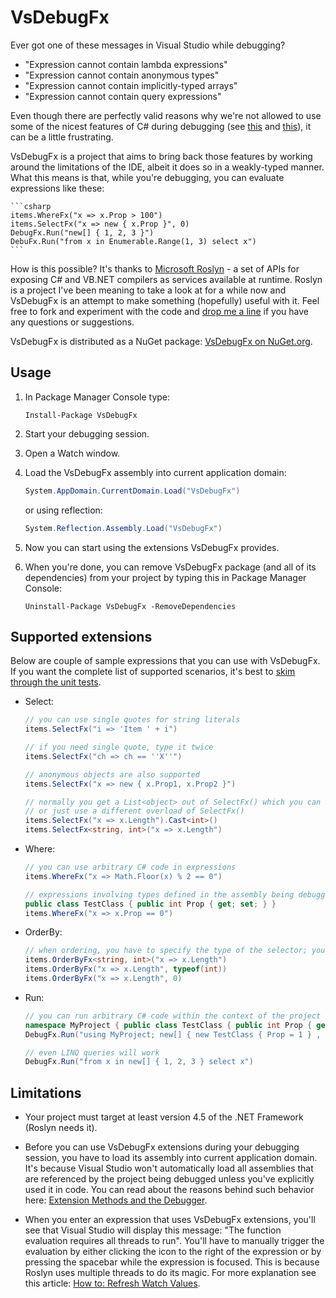 VsDebugFx
=========

Ever got one of these messages in Visual Studio while debugging?

 - "Expression cannot contain lambda expressions"
 - "Expression cannot contain anonymous types"
 - "Expression cannot contain implicitly-typed arrays"
 - "Expression cannot contain query expressions"
 
Even though there are perfectly valid reasons why we're not allowed to use some of the
nicest features of C# during debugging (see [this][reasons-1] and [this][reasons-2]),
it can be a little frustrating.

VsDebugFx is a project that aims to bring back those features by working around the
limitations of the IDE, albeit it does so in a weakly-typed manner. What this means
is that, while you're debugging, you can evaluate expressions like these:

    ```csharp
    items.WhereFx("x => x.Prop > 100")
    items.SelectFx("x => new { x.Prop }", 0)
    DebugFx.Run("new[] { 1, 2, 3 }")
    DebuFx.Run("from x in Enumerable.Range(1, 3) select x")
    ```
How is this possible? It's thanks to [Microsoft Roslyn][roslyn] - a set of APIs for exposing
C# and VB.NET compilers as services available at runtime. Roslyn is a project I've been
meaning to take a look at for a while now and VsDebugFx is an attempt to make something
(hopefully) useful with it. Feel free to fork and experiment with the code and
[drop me a line](mailto:marek.stoj@gmail.com) if you have any questions or suggestions.

VsDebugFx is distributed as a NuGet package: [VsDebugFx on NuGet.org][nuget-vsdebugfx].

Usage
-----

1. In Package Manager Console type:

    ```
    Install-Package VsDebugFx
    ```

2. Start your debugging session.

3. Open a Watch window.

3. Load the VsDebugFx assembly into current application domain:

    ```csharp
    System.AppDomain.CurrentDomain.Load("VsDebugFx")
    ```

   or using reflection:
   
    ```csharp
    System.Reflection.Assembly.Load("VsDebugFx")
    ```

4. Now you can start using the extensions VsDebugFx provides.

5. When you're done, you can remove VsDebugFx package (and all of its dependencies) from your project
   by typing this in Package Manager Console:
   
    ```
    Uninstall-Package VsDebugFx -RemoveDependencies
    ```

Supported extensions
--------------------

Below are couple of sample expressions that you can use with VsDebugFx. If you want the complete list
of supported scenarios, it's best to [skim through the unit tests][unit-tests].

 - Select:

    ```csharp
    // you can use single quotes for string literals
    items.SelectFx("i => 'Item ' + i")
    ```

    ```csharp
    // if you need single quote, type it twice
    items.SelectFx("ch => ch == ''X''")
    ```
 
    ```csharp
    // anonymous objects are also supported
    items.SelectFx("x => new { x.Prop1, x.Prop2 }")
    ```
    
    ```csharp
    // normally you get a List<object> out of SelectFx() which you can either cast using ordinary LINQ
    // or just use a different overload of SelectFx()
    items.SelectFx("x => x.Length").Cast<int>()
    items.SelectFx<string, int>("x => x.Length")
    ```
    
 - Where:
 
    ```csharp
    // you can use arbitrary C# code in expressions
    items.WhereFx("x => Math.Floor(x) % 2 == 0")
    ```
    
    ```csharp
    // expressions involving types defined in the assembly being debugged are supported
    public class TestClass { public int Prop { get; set; } }
    items.WhereFx("x => x.Prop == 0")
    ```

 - OrderBy:
 
    ```csharp
    // when ordering, you have to specify the type of the selector; you can do this in a couple of different ways
    items.OrderByFx<string, int>("x => x.Length")
    items.OrderByFx("x => x.Length", typeof(int))
    items.OrderByFx("x => x.Length", 0)
    ```
 - Run:
 
    ```csharp
    // you can run arbitrary C# code within the context of the project being debugged
    namespace MyProject { public class TestClass { public int Prop { get; set; } } }
    DebugFx.Run("using MyProject; new[] { new TestClass { Prop = 1 } , new TestClass { Prop = 2 }, }")
    ```
    
    ```csharp
    // even LINQ queries will work
    DebugFx.Run("from x in new[] { 1, 2, 3 } select x")
    ```

Limitations
-----------

 - Your project must target at least version 4.5 of the .NET Framework (Roslyn needs it).
 
 - Before you can use VsDebugFx extensions during your debugging session, you have to load its assembly
   into current application domain. It's because Visual Studio won't automatically load all assemblies
   that are referenced by the project being debugged unless you've explicitly used it in code. You can
   read about the reasons behind such behavior here: [Extension Methods and the Debugger][loading-assemblies].
 
 - When you enter an expression that uses VsDebugFx extensions, you'll see that Visual Studio will
   display this message: "The function evaluation requires all threads to run". You'll have to manually
   trigger the evaluation by either clicking the icon to the right of the expression or by pressing
   the spacebar while the expression is focused. This is because Roslyn uses multiple threads to do its
   magic. For more explanation see this article: [How to: Refresh Watch Values][all-threads].

[roslyn]: http://msdn.microsoft.com/en-US/Roslyn/
[nuget-vsdebugfx]: https://nuget.org/packages/VsDebugFx
[reasons-1]: http://blogs.msdn.com/b/jaredpar/archive/2009/08/26/why-no-linq-in-debugger-windows.aspx
[reasons-2]: http://blogs.msdn.com/b/jaredpar/archive/2010/06/02/why-is-linq-absent-from-debugger-windows-part-2.aspx
[unit-tests]: https://github.com/marek-stoj/VsDebugFx/tree/master/Src/VsDebugFx.Tests
[all-threads]: http://msdn.microsoft.com/en-us/library/z4ecfxd9.aspx
[loading-assemblies]: http://blogs.msdn.com/b/jaredpar/archive/2010/07/22/extension-methods-and-the-debugger.aspx
